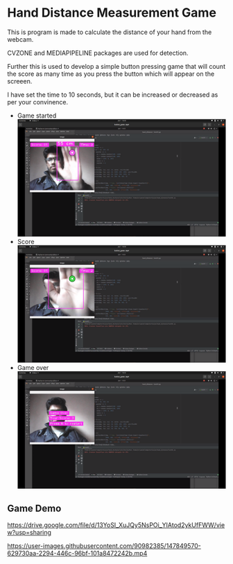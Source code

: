 
# Hand Distance Measurement Game



This is program is made to calculate the distance of your hand from the webcam.

CVZONE and MEDIAPIPELINE packages are used for detection.

Further this is used to develop a simple button pressing game that will count the score as many time as you press the button which will appear on the screeen.

I have set the time to 10 seconds, but it can be increased or decreased as per your convinence.



- Game started
![IMG!](img/1.png)
- Score
![IMG!](img/2.png)
- Game over
![IMG!](img/3.png)



## Game Demo

https://drive.google.com/file/d/13YoSI_XuJQy5NsPOi_YIAtod2ykUfFWW/view?usp=sharing

https://user-images.githubusercontent.com/90982385/147849570-629730aa-2294-446c-96bf-101a8472242b.mp4

